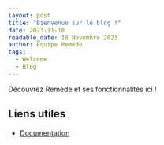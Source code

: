 ```yaml
---
layout: post
title: "Bienvenue sur le blog !"
date: 2023-11-18
readable_date: 18 Novembre 2023
author: Équipe Remède
tags: 
  - Welcome
  - Blog
---
```


Découvrez Remède et ses fonctionnalités ici !

## Liens utiles

- [Documentation](https://docs.remede.camarm.fr)
